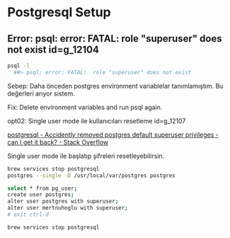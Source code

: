 
# Postgresql Setup

## Error: psql: error: FATAL:  role "superuser" does not exist id=g_12104

```bash
psql -l
  ##> psql: error: FATAL:  role "superuser" does not exist
```

Sebep: Daha önceden postgres environment variablelar tanımlamıştım. Bu değerleri arıyor sistem. 

Fix: Delete environment variables and run psql again.

opt02: Single user mode ile kullanıcıları resetleme id=g_12107

[postgresql - Accidently removed postgres default superuser privileges - can I get it back? - Stack Overflow](https://stackoverflow.com/questions/27777076/accidently-removed-postgres-default-superuser-privileges-can-i-get-it-back/27778321)

Single user mode ile başlatıp şifreleri resetleyebilirsin.

```bash
brew services stop postgresql
postgres --single -D /usr/local/var/postgres postgres
```

```bash
select * from pg_user;
create user postgres;
alter user postgres with superuser;
alter user mertnuhoglu with superuser;
# exit ctrl-d
```

```bash
brew services stop postgresql
```


